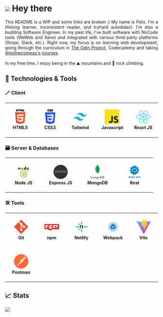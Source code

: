 # <img src="https://media.giphy.com/media/hvRJCLFzcasrR4ia7z/giphy.gif" width="32px"/> Hey there

<div align="justify">
This README is a WIP and some links are broken :)
    My name is Felix. I'm a lifelong learner, inconsistent reader, and tryhard autodidact. I'm also a budding Software Engineer. In my past life, I've built software with NoCode tools (WeWeb and Xano) and integrated with various third-party platforms (Stripe, Slack, etc.). Right now, my focus is on learning web development, going through the curriculum in <a href="https://www.theodinproject.com/paths/full-stack-javascript">The Odin Project</a>, Codecademy and taking <a href="https://www.github.com/joshwcomeau">@joshwcomeau's</a> <a href="https://www.joshwcomeau.com/courses/">courses</a>. 
    <br/> <br/>
In my free time, I enjoy being in the ⛰️ mountains and 🧗 rock climbing. 
</div>

## 🔧 Technologies & Tools

<h3>🪄 Client</h3>
<table>
  <tr>
    <td align="center" height="108" width="108">
      <img
        src="./assets/felixtanhm-html5.png"
        width="48"
        height="48"
        alt="HTML5"
      />
      <br /><strong>HTML5</strong>
    </td>
    <td align="center" height="108" width="108">
      <img
        src="./assets/felixtanhm-css3.png"
        width="48"
        height="48"
        alt="CSS3"
      />
      <br /><strong>CSS3</strong>
    </td>
        <td align="center" height="108" width="108">
      <img
        src="./assets/felixtanhm-tailwind.png"
        width="48"
        height="48"
        alt="Tailwind"
      />
      <br /><strong>Tailwind</strong>
    </td>
            <td align="center" height="108" width="108">
      <img
        src="./assets/felixtanhm-javascript.png"
        width="48"
        height="48"
        alt="Javascript"
      />
      <br /><strong>Javascript</strong>
    </td>
    <td align="center" height="108" width="108">
      <img
        src="./assets/felixtanhm-react-js.png"
        width="48"
        height="48"
        alt="React JS"
      />
      <br /><strong>React JS</strong>
    </td>
  </tr>
</table>

<h3>🗃️ Server & Databases</h3>
<table>
  <tr>
    <td align="center" height="108" width="108">
      <img
        src="./assets/felixtanhm-node-js.png"
        width="48"
        height="48"
        alt="Node JS"
      />
      <br /><strong>Node JS</strong>
    </td>
    <td align="center" height="108" width="108">
      <img
        src="./assets/felixtanhm-express-js.png"
        width="48"
        height="48"
        alt="Express JS"
      />
      <br /><strong>Express JS</strong>
    </td>
    <td align="center" height="108" width="108">
      <img
        src="./assets/felixtanhm-mongodb.png"
        width="48"
        height="48"
        alt="MongoDB"
      />
      <br /><strong>MongoDB</strong>
    </td>
        </td>
    <td align="center" height="108" width="108">
      <img
        src="./assets/felixtanhm-rest-api.png"
        width="48"
        height="48"
        alt="Rest"
      />
      <br /><strong>Rest</strong>
    </td>
  </tr>
</table>

<h3>🛠️ Tools</h3>
<table>
  <tr>
    <td align="center" height="108" width="108">
      <img
        src="./assets/felixtanhm-git.png"
        width="48"
        height="48"
        alt="Git"
      />
      <br /><strong>Git</strong>
    </td>
        <td align="center" height="108" width="108">
      <img
        src="./assets/felixtanhm-npm.png"
        width="48"
        height="48"
        alt="npm"
      />
      <br /><strong>npm</strong>
    </td>
    <td align="center" height="108" width="108">
      <img
        src="./assets/felixtanhm-netlify.png"
        width="48"
        height="48"
        alt="Netlify"
      />
      <br /><strong>Netlify</strong>
    </td>
      <td align="center" height="108" width="108">
      <img
        src="./assets/felixtanhm-webpack.png"
        width="48"
        height="48"
        alt="Webpack"
      />
      <br /><strong>Webpack</strong>
    </td>
    <td align="center" height="108" width="108">
      <img
        src="./assets/felixtanhm-vite.png"
        width="48"
        height="48"
        alt="Vite"
      />
      <br /><strong>Vite</strong>
    </td>  
    </tr>
    <tr>
      <td align="center" height="108" width="108">
        <img
        src="./assets/felixtanhm-postman.png"
        width="48"
        height="48"
        alt="Postman"
        />
      <br /><strong>Postman</strong>
      </td>
    </tr>
</table>

## 📈 Stats

<img
  src="https://github-readme-streak-stats.herokuapp.com?user=felixtanhm&theme=dark"
/>
